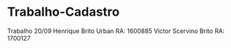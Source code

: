 # Trabalho-Cadastro
Trabalho 20/09
Henrique Brito Urban RA: 1600885
Victor Scervino Brito RA: 1700127

